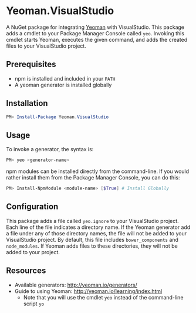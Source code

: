 # Yeoman.VisualStudio
A NuGet package for integrating [Yeoman](http://yeoman.io/) with VisualStudio.  This package adds a cmdlet to your Package Manager Console called `yeo`.  Invoking this cmdlet starts Yeoman, executes the given command, and adds the created files to your VisualStudio project.

## Prerequisites
- npm is installed and included in your `PATH`
- A yeoman generator is installed globally

## Installation
```powershell
PM> Install-Package Yeoman.VisualStudio
```

## Usage 
To invoke a generator, the syntax is:
```powershell
PM> yeo <generator-name>
```

npm modules can be installed directly from the command-line.  If you would rather install them from the Package Manager Console, you can do this:
```powershell
PM> Install-NpmModule <module-name> [$True] # Install Globally
```

## Configuration
This package adds a file called ```yeo.ignore``` to your VisualStudio project. Each line of the file indicates a directory name. If the Yeoman generator add a file under any of those directory names, the file will not be added to your VisualStudio project. By default, this file includes ```bower_components``` and ```node_modules```.  If Yeoman adds files to these directories, they will not be added to your project.

## Resources
- Available generators: http://yeoman.io/generators/
- Guide to using Yeoman: http://yeoman.io/learning/index.html
	- Note that you will use the cmdlet `yeo` instead of the command-line script `yo`